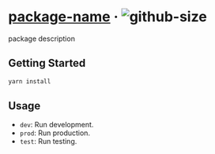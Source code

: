 # [package-name][website] · <!-- badges.start -->![github-size][github-size-image]

[github-size-image]: https://img.shields.io/github/repo-size/cat-org/core.svg

<!-- badges.end -->

[website]: http://cat-org/package-homepage

package description

## Getting Started

```sh
yarn install
```

## Usage

- `dev`: Run development.
- `prod`: Run production.
- `test`: Run testing.

